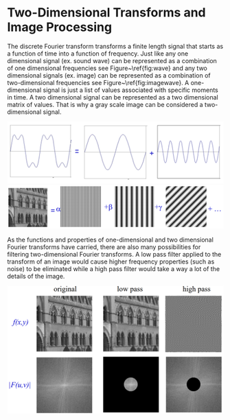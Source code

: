 # Two-Dimensional Transforms and Image Processing

The discrete Fourier transform transforms a finite length signal that starts as a function of time into a function of frequency. Just like any one dimensional signal (ex. sound wave) can be represented as a combination of one dimensional frequencies see Figure~\ref{fig:wave} and any two dimensional signals (ex. image) can be represented as a combination of two-dimensional frequencies see Figure~\ref{fig:imagewave}. A one-dimensional signal is just a list of values associated with specific moments in time. A two dimensional signal can be represented as a two dimensional matrix of values. That is why a gray scale image can be considered a two-dimensional signal.

![Wave Combination Image](https://github.com/mpbrucker/fourier_images/blob/master/docs/wave.PNG "Wave Combination")
![2D Wave Combination Image](https://github.com/mpbrucker/fourier_images/blob/master/docs/imagewave.PNG "2D Wave Combination")

As the functions and properties of one-dimensional and two dimensional Fourier transforms have carried, there are also many possibilities for filtering two-dimensional Fourier transforms. A low pass filter applied to the transform of an image would cause higher frequency properties (such as noise) to be eliminated while a high pass filter would take a way a lot of the details of the image.

![2D Filtering Image](https://github.com/mpbrucker/fourier_images/blob/master/docs/filter.PNG "Filters")
